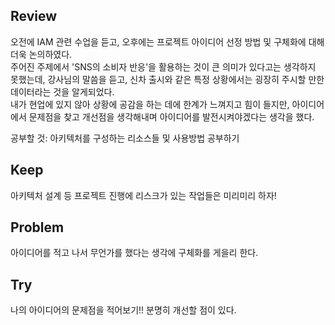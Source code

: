 ## Review
오전에 IAM 관련 수업을 듣고, 오후에는 프로젝트 아이디어 선정 방법 및 구체화에 대해 더욱 논의하였다.  
주어진 주제에서 'SNS의 소비자 반응'을 활용하는 것이 큰 의미가 있다고는 생각하지 못했는데, 강사님의 말씀을 듣고, 신차 출시와 같은 특정 상황에서는 굉장히 주시할 만한 데이터라는 것을 알게되었다.  
내가 현업에 있지 않아 상황에 공감을 하는 데에 한계가 느껴지고 힘이 들지만, 아이디어에서 문제점을 찾고 개선점을 생각해내며 아이디어를 발전시켜야겠다는 생각을 했다.  

공부할 것: 아키텍처를 구성하는 리소스들 및 사용방법 공부하기  


## Keep
아키텍처 설계 등 프로젝트 진행에 리스크가 있는 작업들은 미리미리 하자!  


## Problem
아이디어를 적고 나서 무언가를 했다는 생각에 구체화를 게을리 한다.  

## Try
나의 아이디어의 문제점을 적어보기!! 분명히 개선할 점이 있다.  